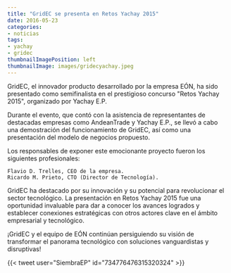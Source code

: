 ```yaml
---
title: "GridEC se presenta en Retos Yachay 2015"
date: 2016-05-23
categories:
- noticias
tags:
- yachay
- gridec
thumbnailImagePosition: left
thumbnailImage: images/gridecyachay.jpeg
---
```

GridEC, el innovador producto desarrollado por la empresa EÓN, ha sido presentado como semifinalista en el prestigioso concurso "Retos Yachay 2015", organizado por Yachay E.P.
<!--more-->
Durante el evento, que contó con la asistencia de representantes de destacadas empresas como AndeanTrade y Yachay E.P., se llevó a cabo una demostración del funcionamiento de GridEC, así como una presentación del modelo de negocios propuesto.

Los responsables de exponer este emocionante proyecto fueron los siguientes profesionales:

    Flavio D. Trelles, CEO de la empresa.
    Ricardo M. Prieto, CTO (Director de Tecnología).

GridEC ha destacado por su innovación y su potencial para revolucionar el sector tecnológico. La presentación en Retos Yachay 2015 fue una oportunidad invaluable para dar a conocer los avances logrados y establecer conexiones estratégicas con otros actores clave en el ámbito empresarial y tecnológico.

¡GridEC y el equipo de EÓN continúan persiguiendo su visión de transformar el panorama tecnológico con soluciones vanguardistas y disruptivas!

{{< tweet user="SiembraEP" id="734776476315320324" >}}
